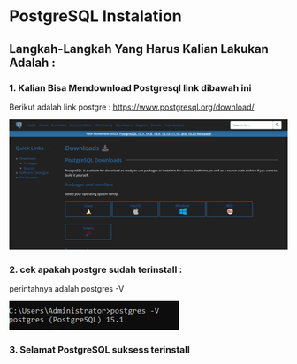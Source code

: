 # PostgreSQL Instalation

## Langkah-Langkah Yang Harus Kalian Lakukan Adalah :

### 1. Kalian Bisa Mendownload Postgresql link dibawah ini

Berikut adalah link postgre : https://www.postgresql.org/download/

![1](1.PNG)

### 2. cek apakah postgre sudah terinstall :

perintahnya adalah postgres -V

![2](2.PNG)

### 3. Selamat PostgreSQL suksess terinstall
